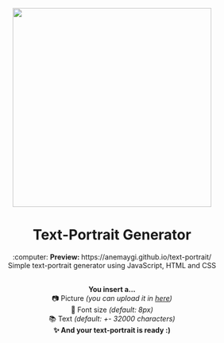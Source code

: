 <p align="center">
  <a href="https://ant.design">
    <img width="400" src="https://i.imgur.com/UfYQk9a.png">
  </a>
</p>

<h1 align="center">Text-Portrait Generator</h1>

<div align="center">
:computer: <b>Preview: </b>https://anemaygi.github.io/text-portrait/ <br/>  
Simple text-portrait generator using JavaScript, HTML and CSS 
<br/><br/>

<b>You insert a...</b><br/>
:camera: Picture <i>(you can upload it in <a href="https://imgur.com" target="_blanc">here</a>)</i><br/>
:straight_ruler: Font size <i>(default: 8px)</i><br/>
:books: Text <i>(default: +- 32000 characters)</i><br/>
<b> ✨ And your text-portrait is ready :)</b>
</div>